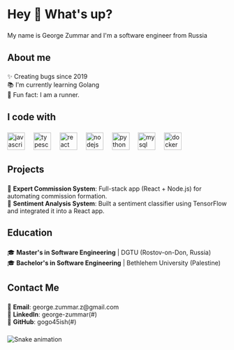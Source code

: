 <h1 align="left">Hey 👋 What's up?</h1>

###

<p align="left">My name is George Zummar and I'm a software engineer from Russia</p>

###

<h2 align="left">About me</h2>

###

<p align="left">✨ Creating bugs since 2019<br>📚 I'm currently learning Golang<br>🎲 Fun fact: I am a runner.</p>

###

<h2 align="left">I code with</h2>

###

<div align="left">
  <img src="https://cdn.jsdelivr.net/gh/devicons/devicon/icons/javascript/javascript-original.svg" height="40" alt="javascript logo"  />
  <img width="12" />
  <img src="https://cdn.jsdelivr.net/gh/devicons/devicon/icons/typescript/typescript-original.svg" height="40" alt="typescript logo"  />
  <img width="12" />
  <img src="https://cdn.jsdelivr.net/gh/devicons/devicon/icons/react/react-original.svg" height="40" alt="react logo"  />
  <img width="12" />
  <img src="https://cdn.jsdelivr.net/gh/devicons/devicon/icons/nodejs/nodejs-original.svg" height="40" alt="nodejs logo"  />
  <img width="12" />
  <img src="https://cdn.jsdelivr.net/gh/devicons/devicon/icons/python/python-original.svg" height="40" alt="python logo"  />
  <img width="12" />
  <img src="https://cdn.jsdelivr.net/gh/devicons/devicon/icons/mysql/mysql-original.svg" height="40" alt="mysql logo"  />
  <img width="12" />
  <img src="https://cdn.jsdelivr.net/gh/devicons/devicon/icons/docker/docker-original.svg" height="40" alt="docker logo"  />
</div>

###

<h2 align="left">Projects</h2>

###

<p align="left">🚀 <b>Expert Commission System</b>: Full-stack app (React + Node.js) for automating commission formation.<br>🤖 <b>Sentiment Analysis System</b>: Built a sentiment classifier using TensorFlow and integrated it into a React app.</p>

###

<h2 align="left">Education</h2>

###

<p align="left">🎓 <b>Master's in Software Engineering</b> | DGTU (Rostov-on-Don, Russia)<br>🎓 <b>Bachelor's in Software Engineering</b> | Bethlehem University (Palestine)</p>

###

<h2 align="left">Contact Me</h2>

###

<p align="left">📧 <b>Email</b>: george.zummar.z@gmail.com<br>🔗 <b>LinkedIn</b>: george-zummar(#)<br>🐙 <b>GitHub</b>: gogo45ish(#)</p>

###

<img src="https://raw.githubusercontent.com/gogo45ish/gogo45ish/output/snake.svg" alt="Snake animation" />

###
